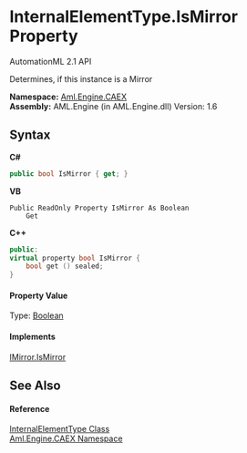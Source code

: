 # InternalElementType.IsMirror Property 
AutomationML 2.1 API 

Determines, if this instance is a Mirror

**Namespace:**&nbsp;<a href="N_Aml_Engine_CAEX">Aml.Engine.CAEX</a><br />**Assembly:**&nbsp;AML.Engine (in AML.Engine.dll) Version: 1.6

## Syntax

**C#**<br />
``` C#
public bool IsMirror { get; }
```

**VB**<br />
``` VB
Public ReadOnly Property IsMirror As Boolean
	Get
```

**C++**<br />
``` C++
public:
virtual property bool IsMirror {
	bool get () sealed;
}
```


#### Property Value
Type: <a href="https://docs.microsoft.com/dotnet/api/system.boolean" target="_parent" rel="noopener noreferrer">Boolean</a>

#### Implements
<a href="P_Aml_Engine_CAEX_IMirror_IsMirror">IMirror.IsMirror</a><br />

## See Also


#### Reference
<a href="T_Aml_Engine_CAEX_InternalElementType">InternalElementType Class</a><br /><a href="N_Aml_Engine_CAEX">Aml.Engine.CAEX Namespace</a><br />